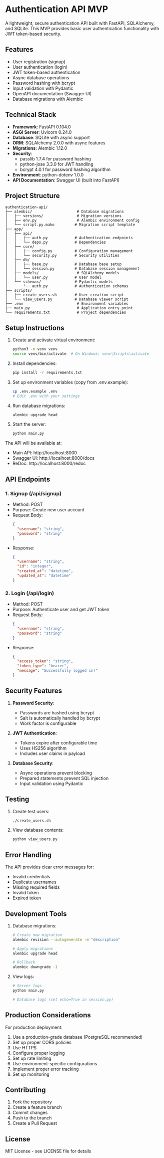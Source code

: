# Authentication API MVP

A lightweight, secure authentication API built with FastAPI, SQLAlchemy, and SQLite. This MVP provides basic user authentication functionality with JWT token-based security.

## Features

- User registration (signup)
- User authentication (login)
- JWT token-based authentication
- Async database operations
- Password hashing with bcrypt
- Input validation with Pydantic
- OpenAPI documentation (Swagger UI)
- Database migrations with Alembic

## Technical Stack

- **Framework**: FastAPI 0.104.0
- **ASGI Server**: Uvicorn 0.24.0
- **Database**: SQLite with async support
- **ORM**: SQLAlchemy 2.0.0 with async features
- **Migrations**: Alembic 1.12.0
- **Security**:
  - passlib 1.7.4 for password hashing
  - python-jose 3.3.0 for JWT handling
  - bcrypt 4.0.1 for password hashing algorithm
- **Environment**: python-dotenv 1.0.0
- **API Documentation**: Swagger UI (built into FastAPI)

## Project Structure

```
authentication-api/
├── alembic/                    # Database migrations
│   ├── versions/               # Migration versions
│   ├── env.py                  # Alembic environment config
│   └── script.py.mako         # Migration script template
├── app/
│   ├── api/
│   │   ├── auth.py            # Authentication endpoints
│   │   └── deps.py            # Dependencies
│   ├── core/
│   │   ├── config.py          # Configuration management
│   │   └── security.py        # Security utilities
│   ├── db/
│   │   ├── base.py            # Database base setup
│   │   └── session.py         # Database session management
│   ├── models/                 # SQLAlchemy models
│   │   └── user.py            # User model
│   └── schemas/               # Pydantic models
│       └── auth.py            # Authentication schemas
├── scripts/
│   ├── create_users.sh        # User creation script
│   └── view_users.py          # Database viewer script
├── .env                        # Environment variables
├── main.py                     # Application entry point
└── requirements.txt            # Project dependencies

```

## Setup Instructions

1. Create and activate virtual environment:
   ```bash
   python3 -m venv venv
   source venv/bin/activate  # On Windows: venv\Scripts\activate
   ```

2. Install dependencies:
   ```bash
   pip install -r requirements.txt
   ```

3. Set up environment variables (copy from .env.example):
   ```bash
   cp .env.example .env
   # Edit .env with your settings
   ```

4. Run database migrations:
   ```bash
   alembic upgrade head
   ```

5. Start the server:
   ```bash
   python main.py
   ```

The API will be available at:
- Main API: http://localhost:8000
- Swagger UI: http://localhost:8000/docs
- ReDoc: http://localhost:8000/redoc

## API Endpoints

### 1. Signup (/api/signup)
- Method: POST
- Purpose: Create new user account
- Request Body:
  ```json
  {
    "username": "string",
    "password": "string"
  }
  ```
- Response:
  ```json
  {
    "username": "string",
    "id": "integer",
    "created_at": "datetime",
    "updated_at": "datetime"
  }
  ```

### 2. Login (/api/login)
- Method: POST
- Purpose: Authenticate user and get JWT token
- Request Body:
  ```json
  {
    "username": "string",
    "password": "string"
  }
  ```
- Response:
  ```json
  {
    "access_token": "string",
    "token_type": "bearer",
    "message": "Successfully logged in!"
  }
  ```

## Security Features

1. **Password Security**:
   - Passwords are hashed using bcrypt
   - Salt is automatically handled by bcrypt
   - Work factor is configurable

2. **JWT Authentication**:
   - Tokens expire after configurable time
   - Uses HS256 algorithm
   - Includes user claims in payload

3. **Database Security**:
   - Async operations prevent blocking
   - Prepared statements prevent SQL injection
   - Input validation using Pydantic

## Testing

1. Create test users:
   ```bash
   ./create_users.sh
   ```

2. View database contents:
   ```bash
   python view_users.py
   ```

## Error Handling

The API provides clear error messages for:
- Invalid credentials
- Duplicate usernames
- Missing required fields
- Invalid token
- Expired token

## Development Tools

1. Database migrations:
   ```bash
   # Create new migration
   alembic revision --autogenerate -m "description"
   
   # Apply migrations
   alembic upgrade head
   
   # Rollback
   alembic downgrade -1
   ```

2. View logs:
   ```bash
   # Server logs
   python main.py
   
   # Database logs (set echo=True in session.py)
   ```

## Production Considerations

For production deployment:
1. Use a production-grade database (PostgreSQL recommended)
2. Set up proper CORS policies
3. Use HTTPS
4. Configure proper logging
5. Set up rate limiting
6. Use environment-specific configurations
7. Implement proper error tracking
8. Set up monitoring

## Contributing

1. Fork the repository
2. Create a feature branch
3. Commit changes
4. Push to the branch
5. Create a Pull Request

## License

MIT License - see LICENSE file for details 